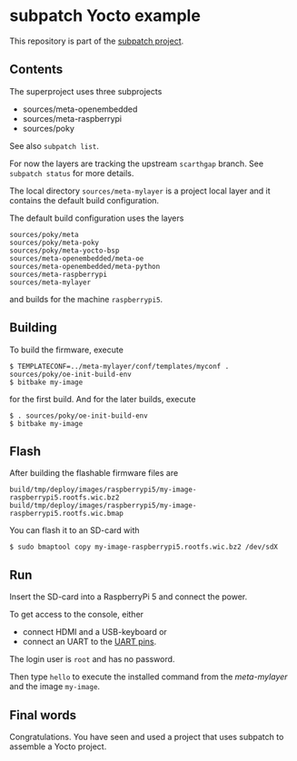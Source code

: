 # subpatch Yocto example

This repository is part of the [subpatch project](https://subpatch.net).

## Contents

The superproject uses three subprojects

* sources/meta-openembedded
* sources/meta-raspberrypi
* sources/poky

See also `subpatch list`.

For now the layers are tracking the upstream `scarthgap`  branch. See `subpatch
status` for more details.

The local directory `sources/meta-mylayer` is a project local layer and it
contains the default build configuration.

The default build configuration uses the layers

    sources/poky/meta
    sources/poky/meta-poky
    sources/poky/meta-yocto-bsp
    sources/meta-openembedded/meta-oe
    sources/meta-openembedded/meta-python
    sources/meta-raspberrypi
    sources/meta-mylayer

and builds for the machine `raspberrypi5`.

## Building

To build the firmware, execute

    $ TEMPLATECONF=../meta-mylayer/conf/templates/myconf . sources/poky/oe-init-build-env
    $ bitbake my-image

for the first build. And for the later builds, execute

    $ . sources/poky/oe-init-build-env
    $ bitbake my-image


## Flash

After building the flashable firmware files are

    build/tmp/deploy/images/raspberrypi5/my-image-raspberrypi5.rootfs.wic.bz2
    build/tmp/deploy/images/raspberrypi5/my-image-raspberrypi5.rootfs.wic.bmap

You can flash it to an SD-card with

    $ sudo bmaptool copy my-image-raspberrypi5.rootfs.wic.bz2 /dev/sdX


## Run

Insert the SD-card into a RaspberryPi 5 and connect the power.

To get access to the console, either

* connect HDMI and a USB-keyboard or
* connect an UART to the [UART pins](https://pinout.xyz/pinout/uart).

The login user is `root` and has no password.

Then type `hello` to execute the installed command from the *meta-mylayer* and
the image `my-image`.


## Final words

Congratulations. You have seen and used a project that uses subpatch to
assemble a Yocto project.
